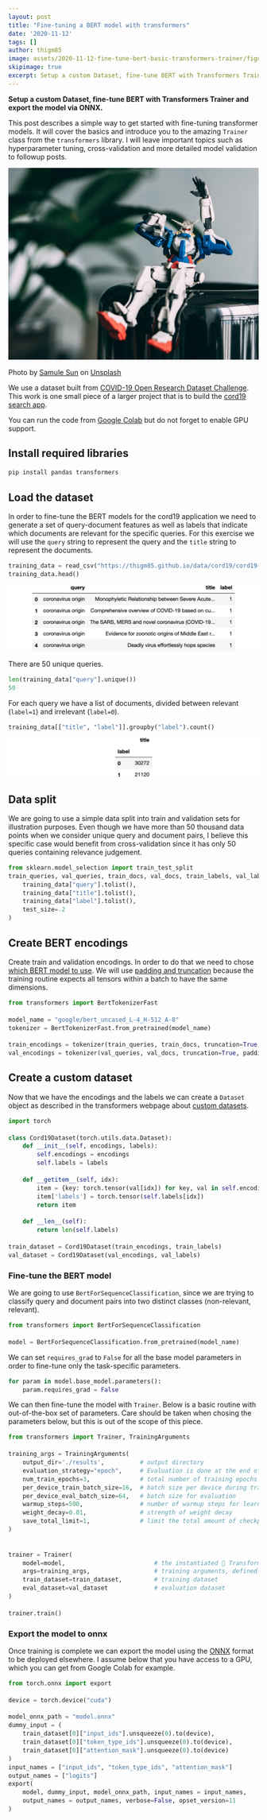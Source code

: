 ```yaml
---
layout: post
title: "Fine-tuning a BERT model with transformers"
date: '2020-11-12'
tags: []
author: thigm85
image: assets/2020-11-12-fine-tune-bert-basic-transformers-trainer/figure_1.jpeg
skipimage: true
excerpt: Setup a custom Dataset, fine-tune BERT with Transformers Trainer and export the model via ONNX.
---
```


**Setup a custom Dataset, fine-tune BERT with Transformers Trainer and export the model via ONNX.**

This post describes a simple way to get started with fine-tuning transformer models. It will cover the basics and introduce you to the amazing `Trainer` class from the `transformers` library. I will leave important topics such as hyperparameter tuning, cross-validation and more detailed model validation to followup posts.

![Decorative image](/assets/2020-11-12-fine-tune-bert-basic-transformers-trainer/figure_1.jpeg)
<p class="image-credit">Photo by <a href="https://unsplash.com/@samule?utm_source=unsplash&amp;utm_medium=referral&amp;utm_content=creditCopyText">Samule Sun</a> on <a href="https://unsplash.com/s/photos/transformers?utm_source=unsplash&amp;utm_medium=referral&amp;utm_content=creditCopyText">Unsplash</a></p>

We use a dataset built from [COVID-19 Open Research Dataset Challenge](https://www.kaggle.com/allen-institute-for-ai/CORD-19-research-challenge). This work is one small piece of a larger project that is to build the [cord19 search app](https://cord19.vespa.ai/).

You can run the code from [Google Colab](https://colab.research.google.com/github/thigm85/blog/blob/master/_notebooks/2020-11-12-fine-tune-bert-basic-transformers-trainer.ipynb) but do not forget to enable GPU support.

## Install required libraries

```python
pip install pandas transformers
```

## Load the dataset

In order to fine-tune the BERT models for the cord19 application we need to generate a set of query-document features as well as labels that indicate which documents are relevant for the specific queries. For this exercise we will use the `query` string to represent the query and the `title` string to represent the documents.

```python
training_data = read_csv("https://thigm85.github.io/data/cord19/cord19-query-title-label.csv")
training_data.head()
```

![Table 1](/assets/2020-11-12-fine-tune-bert-basic-transformers-trainer/table_1.png)

There are 50 unique queries.

```python
len(training_data["query"].unique())
50
```

For each query we have a list of documents, divided between relevant (`label=1`) and irrelevant (`label=0`). 

```python
training_data[["title", "label"]].groupby("label").count()
```

![Table 2](/assets/2020-11-12-fine-tune-bert-basic-transformers-trainer/table_2.png)

## Data split

We are going to use a simple data split into train and validation sets for illustration purposes. Even though we have more than 50 thousand data points when we consider unique query and document pairs, I believe this specific case would benefit from cross-validation since it has only 50 queries containing relevance judgement.


```python
from sklearn.model_selection import train_test_split
train_queries, val_queries, train_docs, val_docs, train_labels, val_labels = train_test_split(
    training_data["query"].tolist(), 
    training_data["title"].tolist(), 
    training_data["label"].tolist(), 
    test_size=.2
)
```

## Create BERT encodings

Create train and validation encodings. In order to do that we need to chose [which BERT model to use](https://huggingface.co/transformers/pretrained_models.html). We will use [padding and truncation](https://huggingface.co/transformers/preprocessing.html#everything-you-always-wanted-to-know-about-padding-and-truncation) because the training routine expects all tensors within a batch to have the same dimensions.


```python
from transformers import BertTokenizerFast

model_name = "google/bert_uncased_L-4_H-512_A-8"
tokenizer = BertTokenizerFast.from_pretrained(model_name)

train_encodings = tokenizer(train_queries, train_docs, truncation=True, padding='max_length', max_length=128)
val_encodings = tokenizer(val_queries, val_docs, truncation=True, padding='max_length', max_length=128)
```

## Create a custom dataset

Now that we have the encodings and the labels we can create a `Dataset` object as described in the transformers webpage about [custom datasets](https://huggingface.co/transformers/custom_datasets.html).


```python
import torch

class Cord19Dataset(torch.utils.data.Dataset):
    def __init__(self, encodings, labels):
        self.encodings = encodings
        self.labels = labels

    def __getitem__(self, idx):
        item = {key: torch.tensor(val[idx]) for key, val in self.encodings.items()}
        item['labels'] = torch.tensor(self.labels[idx])
        return item

    def __len__(self):
        return len(self.labels)

train_dataset = Cord19Dataset(train_encodings, train_labels)
val_dataset = Cord19Dataset(val_encodings, val_labels)
```

### Fine-tune the BERT model

We are going to use `BertForSequenceClassification`, since we are trying to classify query and document pairs into two distinct classes (non-relevant, relevant).


```python
from transformers import BertForSequenceClassification

model = BertForSequenceClassification.from_pretrained(model_name)
```

We can set `requires_grad` to `False` for all the base model parameters in order to fine-tune only the task-specific parameters.


```python
for param in model.base_model.parameters():
    param.requires_grad = False
```

We can then fine-tune the model with `Trainer`. Below is a basic routine with out-of-the-box set of parameters. Care should be taken when chosing the parameters below, but this is out of the scope of this piece.


```python
from transformers import Trainer, TrainingArguments

training_args = TrainingArguments(
    output_dir='./results',          # output directory
    evaluation_strategy="epoch",     # Evaluation is done at the end of each epoch.
    num_train_epochs=3,              # total number of training epochs
    per_device_train_batch_size=16,  # batch size per device during training
    per_device_eval_batch_size=64,   # batch size for evaluation
    warmup_steps=500,                # number of warmup steps for learning rate scheduler
    weight_decay=0.01,               # strength of weight decay
    save_total_limit=1,              # limit the total amount of checkpoints. Deletes the older checkpoints.    
)


trainer = Trainer(
    model=model,                         # the instantiated 🤗 Transformers model to be trained
    args=training_args,                  # training arguments, defined above
    train_dataset=train_dataset,         # training dataset
    eval_dataset=val_dataset             # evaluation dataset
)

trainer.train()
```

### Export the model to onnx

Once training is complete we can export the model using the [ONNX](https://onnx.ai/) format to be deployed elsewhere. I assume below that you have access to a GPU, which you can get from Google Colab for example.


```python
from torch.onnx import export

device = torch.device("cuda") 

model_onnx_path = "model.onnx"
dummy_input = (
    train_dataset[0]["input_ids"].unsqueeze(0).to(device), 
    train_dataset[0]["token_type_ids"].unsqueeze(0).to(device), 
    train_dataset[0]["attention_mask"].unsqueeze(0).to(device)
)
input_names = ["input_ids", "token_type_ids", "attention_mask"]
output_names = ["logits"]
export(
    model, dummy_input, model_onnx_path, input_names = input_names, 
    output_names = output_names, verbose=False, opset_version=11
)
```
